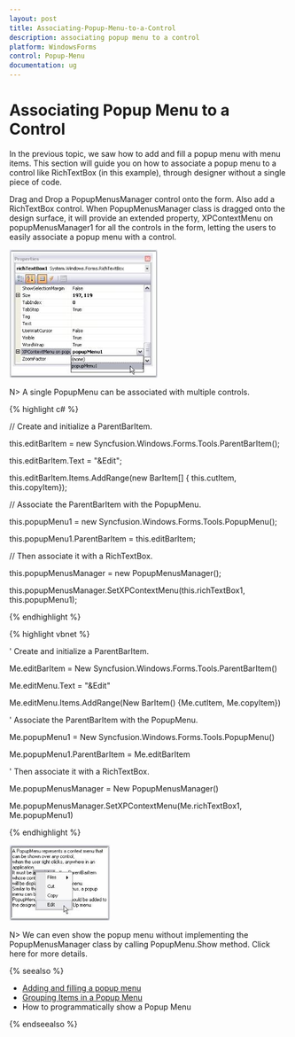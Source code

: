 ```yaml
---
layout: post
title: Associating-Popup-Menu-to-a-Control
description: associating popup menu to a control
platform: WindowsForms
control: Popup-Menu
documentation: ug
---
```


# Associating Popup Menu to a Control

In the previous topic, we saw how to add and fill a popup menu with menu items. This section will guide you on how to associate a popup menu to a control like RichTextBox (in this example), through designer without a single piece of code. 

Drag and Drop a PopupMenusManager control onto the form. Also add a RichTextBox control. When PopupMenusManager class is dragged onto the design surface, it will provide an extended property, XPContextMenu on popupMenusManager1 for all the controls in the form, letting the users to easily associate a popup menu with a control. 

![](Associating-Popup-Menu-to-a-Control_images/Associating-Popup-Menu-to-a-Control_img1.jpeg)




N> A single PopupMenu can be associated with multiple controls.



{% highlight c# %}

// Create and initialize a ParentBarItem.

this.editBarItem = new Syncfusion.Windows.Forms.Tools.ParentBarItem();

this.editBarItem.Text = "&Edit";

this.editBarItem.Items.AddRange(new BarItem[] { this.cutItem, this.copyItem});



// Associate the ParentBarItem with the PopupMenu.

this.popupMenu1 = new Syncfusion.Windows.Forms.Tools.PopupMenu();

this.popupMenu1.ParentBarItem = this.editBarItem;



// Then associate it with a RichTextBox.

this.popupMenusManager = new PopupMenusManager();

this.popupMenusManager.SetXPContextMenu(this.richTextBox1, this.popupMenu1);


{% endhighlight  %}


{% highlight vbnet %}

' Create and initialize a ParentBarItem.

Me.editBarItem = New Syncfusion.Windows.Forms.Tools.ParentBarItem()

Me.editMenu.Text = "&Edit"

Me.editMenu.Items.AddRange(New BarItem() {Me.cutItem, Me.copyItem})



' Associate the ParentBarItem with the PopupMenu.

Me.popupMenu1 = New Syncfusion.Windows.Forms.Tools.PopupMenu()

Me.popupMenu1.ParentBarItem = Me.editBarItem



' Then associate it with a RichTextBox.

Me.popupMenusManager = New PopupMenusManager()

Me.popupMenusManager.SetXPContextMenu(Me.richTextBox1, Me.popupMenu1)

{% endhighlight  %}


![](Associating-Popup-Menu-to-a-Control_images/Associating-Popup-Menu-to-a-Control_img3.jpeg)



N> We can even show the popup menu without implementing the PopupMenusManager class by calling PopupMenu.Show method. Click here for more details.

{% seealso %}

* [Adding and filling a popup menu](http://docs.syncfusion.com/windowsforms/popupmenu/adding-and-filling-a-popupmenu)
* [Grouping Items in a Popup Menu](http://docs.syncfusion.com/windowsforms/popupmenu/grouping-items-in-a-popup-menu)
* How to programmatically show a Popup Menu

{% endseealso %}